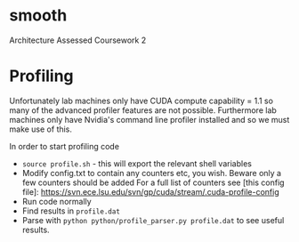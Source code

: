 smooth
======

Architecture Assessed Coursework 2

Profiling
========
Unfortunately lab machines only have CUDA compute capability = 1.1 so many of
the advanced profiler features are not possible.
Furthermore lab machines only have Nvidia's command line profiler installed and
so we must make use of this.

In order to start profiling code
* ``source profile.sh`` - this will export the relevant shell variables
* Modify config.txt to contain any counters etc, you wish. Beware only a few
  counters should be added
  For a full list of counters see [this config
  file]: https://svn.ece.lsu.edu/svn/gp/cuda/stream/.cuda-profile-config
* Run code normally
* Find results in ``profile.dat``
* Parse with ``python python/profile_parser.py profile.dat`` to see useful
  results.

